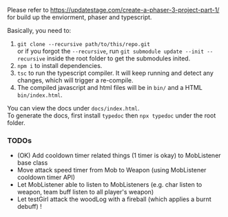 Please refer to https://updatestage.com/create-a-phaser-3-project-part-1/ for build up the enviorment, phaser and typescript.  

Basically, you need to:  
1. `git clone --recursive path/to/this/repo.git`  
or if you forgot the `--recursive`, run `git submodule update --init --recursive` inside the root folder to get the submodules inited.  
2. `npm i` to install dependencies.  
3. `tsc` to run the typescript compiler. It will keep running and detect any changes, which will trigger a re-compile.  
4. The compiled javascript and html files will be in `bin/` and a HTML `bin/index.html`.  

You can view the docs under `docs/index.html`.  
To generate the docs, first install `typedoc` then `npx typedoc` under the root folder.

### TODOs

* (OK) Add cooldown timer related things (1 timer is okay) to MobListener base class
* Move attack speed timer from Mob to Weapon (using MobListener cooldown timer API)
* Let MobListener able to listen to MobListeners (e.g. char listen to weapon, team buff listen to all player's weapon)
* Let testGirl attack the woodLog with a fireball (which applies a burnt debuff) !
